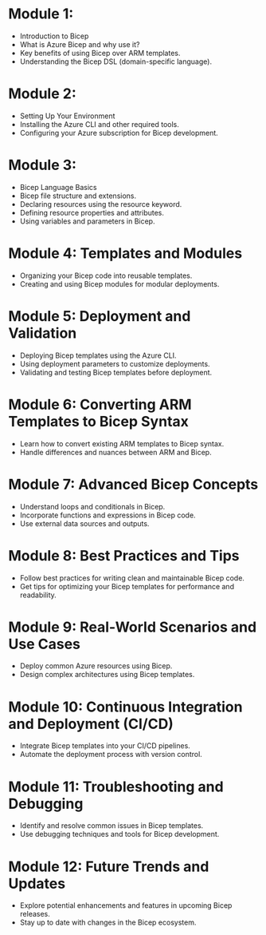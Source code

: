 # Module 1:

- Introduction to Bicep
- What is Azure Bicep and why use it?
- Key benefits of using Bicep over ARM templates.
- Understanding the Bicep DSL (domain-specific language).

# Module 2:

- Setting Up Your Environment
- Installing the Azure CLI and other required tools.
- Configuring your Azure subscription for Bicep development.

# Module 3:

- Bicep Language Basics
- Bicep file structure and extensions.
- Declaring resources using the resource keyword.
- Defining resource properties and attributes.
- Using variables and parameters in Bicep.

# Module 4: Templates and Modules

- Organizing your Bicep code into reusable templates.
- Creating and using Bicep modules for modular deployments.

# Module 5: Deployment and Validation

- Deploying Bicep templates using the Azure CLI.
- Using deployment parameters to customize deployments.
- Validating and testing Bicep templates before deployment.

# Module 6: Converting ARM Templates to Bicep Syntax

- Learn how to convert existing ARM templates to Bicep syntax.
- Handle differences and nuances between ARM and Bicep.

# Module 7: Advanced Bicep Concepts

- Understand loops and conditionals in Bicep.
- Incorporate functions and expressions in Bicep code.
- Use external data sources and outputs.

# Module 8: Best Practices and Tips

- Follow best practices for writing clean and maintainable Bicep code.
- Get tips for optimizing your Bicep templates for performance and readability.

# Module 9: Real-World Scenarios and Use Cases

- Deploy common Azure resources using Bicep.
- Design complex architectures using Bicep templates.

# Module 10: Continuous Integration and Deployment (CI/CD)

- Integrate Bicep templates into your CI/CD pipelines.
- Automate the deployment process with version control.

# Module 11: Troubleshooting and Debugging

- Identify and resolve common issues in Bicep templates.
- Use debugging techniques and tools for Bicep development.

# Module 12: Future Trends and Updates

- Explore potential enhancements and features in upcoming Bicep releases.
- Stay up to date with changes in the Bicep ecosystem.
